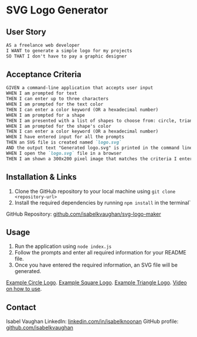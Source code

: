 # SVG Logo Generator

## User Story

```md
AS a freelance web developer
I WANT to generate a simple logo for my projects
SO THAT I don't have to pay a graphic designer
```

## Acceptance Criteria

```md
GIVEN a command-line application that accepts user input
WHEN I am prompted for text
THEN I can enter up to three characters
WHEN I am prompted for the text color
THEN I can enter a color keyword (OR a hexadecimal number)
WHEN I am prompted for a shape
THEN I am presented with a list of shapes to choose from: circle, triangle, and square
WHEN I am prompted for the shape's color
THEN I can enter a color keyword (OR a hexadecimal number)
WHEN I have entered input for all the prompts
THEN an SVG file is created named `logo.svg`
AND the output text "Generated logo.svg" is printed in the command line
WHEN I open the `logo.svg` file in a browser
THEN I am shown a 300x200 pixel image that matches the criteria I entered
```

## Installation & Links

1) Clone the GitHub repository to your local machine using `git clone <repository-url>`
2) Install the required dependencies by running `npm install` in the terminal`

GitHub Repository: [github.com/isabelkvaughan/svg-logo-maker](https://github.com/isabelkvaughan/svg-logo-maker/)

## Usage

1) Run the application using `node index.js`
2) Follow the prompts and enter all required information for your README file.
3) Once you have entered the required information, an SVG file will be generated.

[Example Circle Logo](./examples/circle-logo.svg). 
[Example Square Logo](./examples/square-logo.svg). 
[Example Triangle Logo](./examples/triangle-logo.svg). 
[Video on how to use](https://drive.google.com/file/d/1FiwgW4dQ5SX5YFVM7zA99Flhuzm4Y2VI/view?usp=sharing).

## Contact

Isabel Vaughan 
LinkedIn: [linkedin.com/in/isabelknoonan](https://www.linkedin.com/in/isabelknoonan/)
GitHub profile: [github.com/isabelkvaughan](https://github.com/isabelkvaughan)